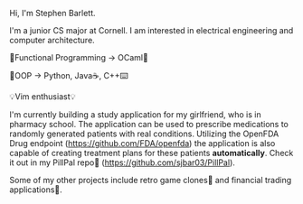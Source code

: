 Hi, I'm Stephen Barlett.

I'm a junior CS major at Cornell. I am interested in electrical engineering and computer architecture.

🔧Functional Programming -> OCaml🐫

🧠OOP -> Python, Java☕, C++⌨️

💡Vim enthusiast💡

I'm currently building a study application for my girlfriend, who is in pharmacy school. The application can be used to prescribe medications to randomly generated patients with real conditions. Utilizing the OpenFDA Drug endpoint (https://github.com/FDA/openfda) the application is also capable of creating treatment plans for these patients **automatically**. Check it out in my PillPal repo💊 (https://github.com/sjbar03/PillPal).

Some of my other projects include retro game clones🐍 and financial trading applications💸.

<!---
sjbar03/sjbar03 is a ✨ special ✨ repository because its `README.md` (this file) appears on your GitHub profile.
You can click the Preview link to take a look at your changes.
--->
